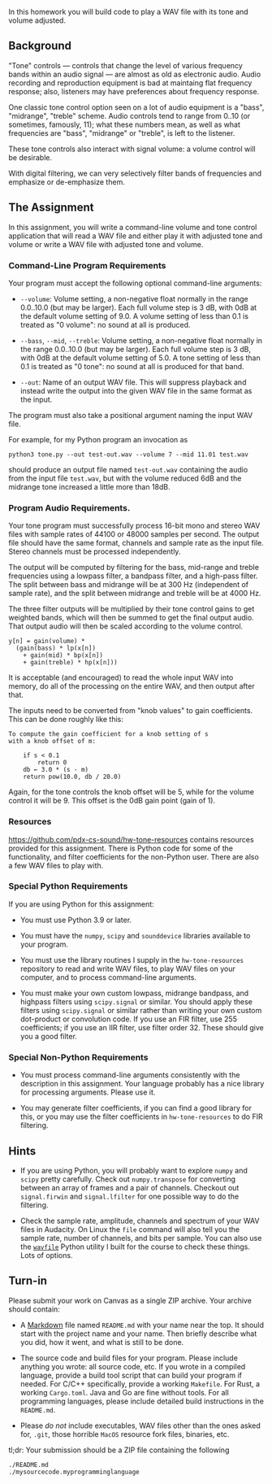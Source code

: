In this homework you will build code to play a WAV file with
its tone and volume adjusted.

## Background

"Tone" controls — controls that change the level of various
frequency bands within an audio signal — are almost as old
as electronic audio. Audio recording and reproduction
equipment is bad at maintaing flat frequency response; also,
listeners may have preferences about frequency response.

One classic tone control option seen on a lot of audio equipment
is a "bass", "midrange", "treble" scheme. Audio controls
tend to range from 0..10 (or sometimes, famously, 11); what
these numbers mean, as well as what frequencies are "bass",
"midrange" or "treble", is left to the listener.

These tone controls also interact with signal volume: a
volume control will be desirable.

With digital filtering, we can very selectively filter bands
of frequencies and emphasize or de-emphasize them.

## The Assignment

In this assignment, you will write a command-line volume and
tone control application that will read a WAV file and
either play it with adjusted tone and volume or write a WAV
file with adjusted tone and volume.

### Command-Line Program Requirements

Your program must accept the following optional command-line
arguments:

* `--volume`: Volume setting, a non-negative float normally
  in the range 0.0..10.0 (but may be larger). Each full
  volume step is 3 dB, with 0dB at the default volume
  setting of 9.0. A volume setting of less than 0.1 is
  treated as "0 volume": no sound at all is produced.

* `--bass`, `--mid`, `--treble`: Volume setting, a
  non-negative float normally in the range 0.0..10.0 (but
  may be larger). Each full volume step is 3 dB, with 0dB at
  the default volume setting of 5.0. A tone setting of less
  than 0.1 is treated as "0 tone": no sound at all is
  produced for that band.

* `--out`: Name of an output WAV file. This will suppress
  playback and instead write the output into the given WAV
  file in the same format as the input.
  
The program must also take a positional argument naming
the input WAV file.

For example, for my Python program an invocation as

    python3 tone.py --out test-out.wav --volume 7 --mid 11.01 test.wav

should produce an output file named `test-out.wav`
containing the audio from the input file `test.wav`, but
with the volume reduced 6dB and the midrange tone increased
a little more than 18dB.

### Program Audio Requirements.

Your tone program must successfully process 16-bit mono and
stereo WAV files with sample rates of 44100 or 48000 samples
per second. The output file should have the same format,
channels and sample rate as the input file. Stereo channels
must be processed independently.

The output will be computed by filtering for the bass,
mid-range and treble frequencies using a lowpass filter, a
bandpass filter, and a high-pass filter. The split between
bass and midrange will be at 300 Hz (independent of sample
rate), and the split between midrange and treble will be at
4000 Hz.

The three filter outputs will be multiplied by their tone
control gains to get weighted bands, which will then be
summed to get the final output audio. That output audio will
then be scaled according to the volume control.

    y[n] = gain(volume) *
      (gain(bass) * lp(x[n])
        + gain(mid) * bp(x[n])
        + gain(treble) * hp(x[n]))

It is acceptable (and encouraged) to read the whole input
WAV into memory, do all of the processing on the entire WAV,
and then output after that.

The inputs need to be converted from "knob values" to gain
coefficients. This can be done roughly like this:

    To compute the gain coefficient for a knob setting of s
    with a knob offset of m:

        if s < 0.1
            return 0
        db ← 3.0 * (s - m)
        return pow(10.0, db / 20.0)

Again, for the tone controls the knob offset will be 5,
while for the volume control it will be 9. This offset is
the 0dB gain point (gain of 1).

### Resources

https://github.com/pdx-cs-sound/hw-tone-resources contains
resources provided for this assignment. There is Python code
for some of the functionality, and filter coefficients for
the non-Python user. There are also a few WAV files to play
with.

### Special Python Requirements

If you are using Python for this assignment:

* You must use Python 3.9 or later.

* You must have the `numpy`, `scipy` and `sounddevice` libraries
  available to your program.

* You must use the library routines I supply in the
  `hw-tone-resources` repository to read and write WAV
  files, to play WAV files on your computer, and to process
  command-line arguments.

* You must make your own custom lowpass, midrange bandpass,
  and highpass filters using `scipy.signal` or similar. You
  should apply these filters using `scipy.signal` or similar
  rather than writing your own custom dot-product or
  convolution code. If you use an FIR filter, use 255
  coefficients; if you use an IIR filter, use filter
  order 32. These should give you a good filter.

### Special Non-Python Requirements

* You must process command-line arguments consistently with
  the description in this assignment. Your language probably
  has a nice library for processing arguments. Please use it.

* You may generate filter coefficients, if you can find a
  good library for this, or you may use the filter
  coefficients in `hw-tone-resources` to do FIR filtering.

## Hints

* If you are using Python, you will probably want to explore
  `numpy` and `scipy` pretty carefully. Check out
  `numpy.transpose` for converting between an array of
  frames and a pair of channels. Checkout out
  `signal.firwin` and `signal.lfilter` for one possible way
  to do the filtering.

* Check the sample rate, amplitude, channels and spectrum of
  your WAV files in Audacity. On Linux the `file` command
  will also tell you the sample rate, number of channels,
  and bits per sample.  You can also use the
  [`wavfile`](http://github.com/pdx-cs-sound/wavfile) Python
  utility I built for the course to check these things. Lots
  of options.

## Turn-in

Please submit your work on Canvas as a single ZIP
archive. Your archive should contain:

* A
  [Markdown](https://guides.github.com/features/mastering-markdown/)
  file named `README.md` with your name near the top. It
  should start with the project name and your name. Then
  briefly describe what you did, how it went, and what is
  still to be done.

* The source code and build files for your program. Please
  include anything you wrote: all source code, etc. If you
  wrote in a compiled language, provide a build tool script
  that can build your program if needed. For C/C++
  specifically, provide a working `Makefile`. For Rust, a
  working `Cargo.toml`. Java and Go are fine without
  tools. For all programming languages, please include
  detailed build instructions in the `README.md`.

* Please *do not* include executables, WAV files other than
  the ones asked for, `.git`, those horrible `MacOS`
  resource fork files, binaries, etc.

tl;dr: Your submission should be a ZIP file containing the
following

    ./README.md
    ./mysourcecode.myprogramminglanguage
